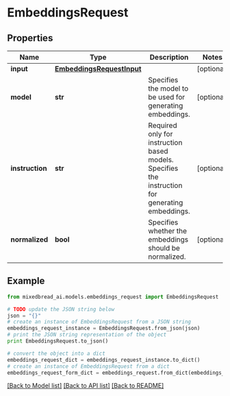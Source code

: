 # EmbeddingsRequest


## Properties

Name | Type | Description | Notes
------------ | ------------- | ------------- | -------------
**input** | [**EmbeddingsRequestInput**](EmbeddingsRequestInput.md) |  | [optional] 
**model** | **str** | Specifies the model to be used for generating embeddings. | [optional] 
**instruction** | **str** | Required only for instruction based models. Specifies the instruction for generating embeddings. | [optional] 
**normalized** | **bool** | Specifies whether the embeddings should be normalized. | [optional] 

## Example

```python
from mixedbread_ai.models.embeddings_request import EmbeddingsRequest

# TODO update the JSON string below
json = "{}"
# create an instance of EmbeddingsRequest from a JSON string
embeddings_request_instance = EmbeddingsRequest.from_json(json)
# print the JSON string representation of the object
print EmbeddingsRequest.to_json()

# convert the object into a dict
embeddings_request_dict = embeddings_request_instance.to_dict()
# create an instance of EmbeddingsRequest from a dict
embeddings_request_form_dict = embeddings_request.from_dict(embeddings_request_dict)
```
[[Back to Model list]](../README.md#documentation-for-models) [[Back to API list]](../README.md#documentation-for-api-endpoints) [[Back to README]](../README.md)


